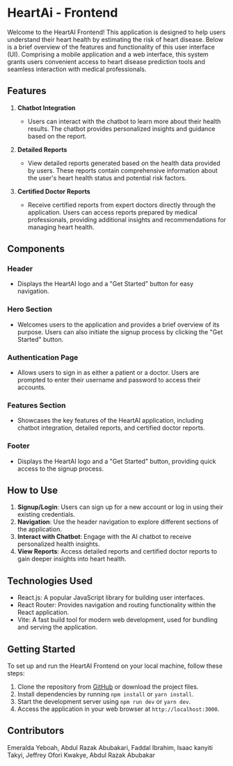 # HeartAi - Frontend

Welcome to the HeartAI Frontend! This application is designed to help users understand their heart health by estimating the risk of heart disease. Below is a brief overview of the features and functionality of this user interface (UI).
Comprising a mobile application and a web interface, this system grants users convenient access to heart disease prediction tools and seamless interaction with medical professionals.

## Features

1. **Chatbot Integration**
   - Users can interact with the chatbot to learn more about their health results. The chatbot provides personalized insights and guidance based on the report.

2. **Detailed Reports**
   - View detailed reports generated based on the health data provided by users. These reports contain comprehensive information about the user's heart health status and potential risk factors.

3. **Certified Doctor Reports**
   - Receive certified reports from expert doctors directly through the application. Users can access reports prepared by medical professionals, providing additional insights and recommendations for managing heart health.

## Components

### Header
- Displays the HeartAI logo and a "Get Started" button for easy navigation.

### Hero Section
- Welcomes users to the application and provides a brief overview of its purpose. Users can also initiate the signup process by clicking the "Get Started" button.

### Authentication Page
- Allows users to sign in as either a patient or a doctor. Users are prompted to enter their username and password to access their accounts.

### Features Section
- Showcases the key features of the HeartAI application, including chatbot integration, detailed reports, and certified doctor reports.

### Footer
- Displays the HeartAI logo and a "Get Started" button, providing quick access to the signup process.

## How to Use

1. **Signup/Login**: Users can sign up for a new account or log in using their existing credentials.
2. **Navigation**: Use the header navigation to explore different sections of the application.
3. **Interact with Chatbot**: Engage with the AI chatbot to receive personalized health insights.
4. **View Reports**: Access detailed reports and certified doctor reports to gain deeper insights into heart health.

## Technologies Used

- React.js: A popular JavaScript library for building user interfaces.
- React Router: Provides navigation and routing functionality within the React application.
- Vite: A fast build tool for modern web development, used for bundling and serving the application.

## Getting Started

To set up and run the HeartAI Frontend on your local machine, follow these steps:

1. Clone the repository from [GitHub](https://github.com) or download the project files.
2. Install dependencies by running `npm install` or `yarn install`.
3. Start the development server using `npm run dev` or `yarn dev`.
4. Access the application in your web browser at `http://localhost:3000`.

## Contributors
Emeralda Yeboah, Abdul Razak Abubakari, Faddal Ibrahim, Isaac kanyiti Takyi, Jeffrey Ofori Kwakye, Abdul Razak Abubakar 


